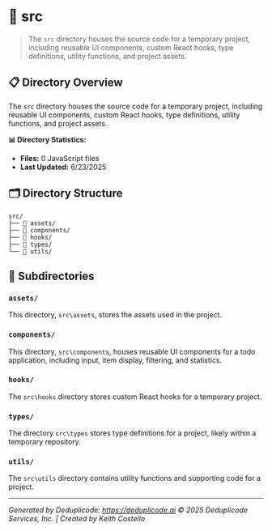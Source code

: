 # 📁 src

> The `src` directory houses the source code for a temporary project, including reusable UI components, custom React hooks, type definitions, utility functions, and project assets.

## 📋 Directory Overview

The `src` directory houses the source code for a temporary project, including reusable UI components, custom React hooks, type definitions, utility functions, and project assets.

**📊 Directory Statistics:**
- **Files:** 0 JavaScript files
- **Last Updated:** 6/23/2025

## 🗂 Directory Structure

```
src/
├── 📁 assets/
├── 📁 components/
├── 📁 hooks/
├── 📁 types/
└── 📁 utils/
```

## 📁 Subdirectories

### `assets/`
This directory, `src\assets`, stores the assets used in the project.

### `components/`
This directory, `src\components`, houses reusable UI components for a todo application, including input, item display, filtering, and statistics.

### `hooks/`
The `src\hooks` directory stores custom React hooks for a temporary project.

### `types/`
The directory `src\types` stores type definitions for a project, likely within a temporary repository.

### `utils/`
The `src\utils` directory contains utility functions and supporting code for a project.

---

*Generated by Deduplicode: https://deduplicode.ai*
*© 2025 Deduplicode Services, Inc. | Created by Keith Costello*

